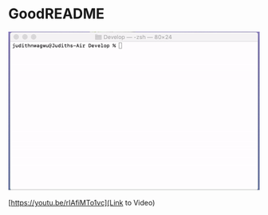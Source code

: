 # GoodREADME

![Display of working application](./index.gif)

[https://youtu.be/rIAfiMTo1vc](Link to Video)
